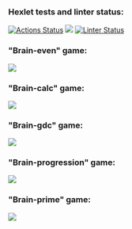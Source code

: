 ### Hexlet tests and linter status:
[![Actions Status](https://github.com/enlesway/backend-project-lvl1/workflows/hexlet-check/badge.svg)](https://github.com/enlesway/backend-project-lvl1/actions)
<a href="https://codeclimate.com/github/enlesway/backend-project-lvl1/maintainability"><img src="https://api.codeclimate.com/v1/badges/36dcf33c307179aca007/maintainability" /></a>
[![Linter Status](https://github.com/enlesway/backend-project-lvl1/workflows/Linter/badge.svg)](https://github.com/enlesway/backend-project-lvl1/actions/workflows/nodejs.yml)

### "Brain-even" game:
<a href="https://asciinema.org/a/488284" target="_blank"><img src="https://asciinema.org/a/488284.svg" /></a>

### "Brain-calc" game:
<a href="https://asciinema.org/a/489672" target="_blank"><img src="https://asciinema.org/a/489672.svg" /></a>

### "Brain-gdc" game:
<a href="https://asciinema.org/a/489972" target="_blank"><img src="https://asciinema.org/a/489972.svg" /></a>

### "Brain-progression" game:
<a href="https://asciinema.org/a/489979" target="_blank"><img src="https://asciinema.org/a/489979.svg" /></a>

### "Brain-prime" game:
<a href="https://asciinema.org/a/489988" target="_blank"><img src="https://asciinema.org/a/489988.svg" /></a>
